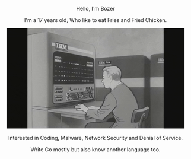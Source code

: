 <p align="center">
    Hello, I'm Bozer
</p>

<p align="center">
    I'm a 17 years old, Who like to eat Fries and Fried Chicken.
</p>

<p align="center">
    <img src="1.gif" alt="----">
</p>

<p align="center">Interested in Coding, Malware, Network Security and Denial of Service.</p>
<p align="center">Write Go mostly but also know another language too.</p>
